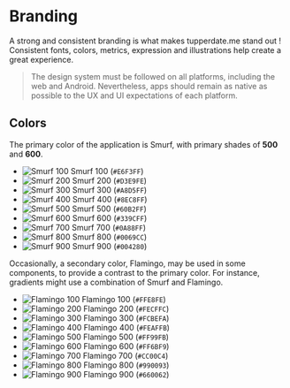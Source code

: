 # Branding

A strong and consistent branding is what makes tupperdate.me stand out ! Consistent fonts, colors, metrics, expression and illustrations help create a great experience.

> The design system must be followed on all platforms, including the web and Android. Nevertheless, apps should remain as native as possible to the UX and UI expectations of each platform.

## Colors

The primary color of the application is Smurf, with primary shades of **500** and **600**.

- ![Smurf 100](https://placehold.it/15/E6F3FF/000000?text=+) Smurf 100 (`#E6F3FF`)
- ![Smurf 200](https://placehold.it/15/D3E9FE/000000?text=+) Smurf 200 (`#D3E9FE`)
- ![Smurf 300](https://placehold.it/15/A8D5FF/000000?text=+) Smurf 300 (`#A8D5FF`)
- ![Smurf 400](https://placehold.it/15/8EC8FF/000000?text=+) Smurf 400 (`#8EC8FF`)
- ![Smurf 500](https://placehold.it/15/60B2FF/000000?text=+) Smurf 500 (`#60B2FF`)
- ![Smurf 600](https://placehold.it/15/339CFF/000000?text=+) Smurf 600 (`#339CFF`)
- ![Smurf 700](https://placehold.it/15/0A88FF/000000?text=+) Smurf 700 (`#0A88FF`)
- ![Smurf 800](https://placehold.it/15/0069CC/000000?text=+) Smurf 800 (`#0069CC`)
- ![Smurf 900](https://placehold.it/15/004280/000000?text=+) Smurf 900 (`#004280`)

Occasionally, a secondary color, Flamingo, may be used in some components, to provide a contrast to the primary color. For instance, gradients might use a combination of Smurf and Flamingo.

- ![Flamingo 100](https://placehold.it/15/FFE8FE/000000?text=+) Flamingo 100 (`#FFE8FE`)
- ![Flamingo 200](https://placehold.it/15/FECFFC/000000?text=+) Flamingo 200 (`#FECFFC`)
- ![Flamingo 300](https://placehold.it/15/FCBEFA/000000?text=+) Flamingo 300 (`#FCBEFA`)
- ![Flamingo 400](https://placehold.it/15/FEAFFB/000000?text=+) Flamingo 400 (`#FEAFFB`)
- ![Flamingo 500](https://placehold.it/15/FF99FB/000000?text=+) Flamingo 500 (`#FF99FB`)
- ![Flamingo 600](https://placehold.it/15/FF6BF9/000000?text=+) Flamingo 600 (`#FF6BF9`)
- ![Flamingo 700](https://placehold.it/15/CC00C4/000000?text=+) Flamingo 700 (`#CC00C4`)
- ![Flamingo 800](https://placehold.it/15/990093/000000?text=+) Flamingo 800 (`#990093`)
- ![Flamingo 900](https://placehold.it/15/660062/000000?text=+) Flamingo 900 (`#660062`)